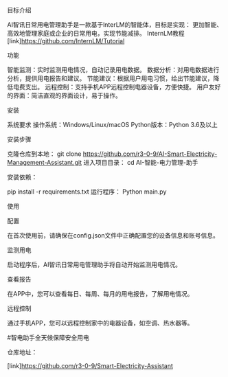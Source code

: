 目标介绍

AI智讯日常用电管理助手是一款基于lnterLM的智能体，目标是实现： 更加智能、高效地管理家庭或企业的日常用电，实现节能减排。 InternLM教程[link]https://github.com/InternLM/Tutorial

功能

智能监测：实时监测用电情况，自动记录用电数据。 数据分析：对用电数据进行分析，提供用电报告和建议。 节能建议：根据用户用电习惯，给出节能建议，降低电费支出。 远程控制：支持手机APP远程控制电器设备，方便快捷。 用户友好的界面：简洁直观的界面设计，易于操作。

安装

系统要求 操作系统：Windows/Linux/macOS Python版本：Python 3.6及以上

安装步骤

克隆仓库到本地： git clone https://github.com/r3-0-9/AI-Smart-Electricity-Management-Assistant.git 进入项目目录： cd AI-智能-电力管理-助手

安装依赖：

pip install -r requirements.txt 运行程序： Python main.py

使用

配置

在首次使用前，请确保在config.json文件中正确配置您的设备信息和账号信息。

监测用电

启动程序后，AI智讯日常用电管理助手将自动开始监测用电情况。

查看报告

在APP中，您可以查看每日、每周、每月的用电报告，了解用电情况。

远程控制

通过手机APP，您可以远程控制家中的电器设备，如空调、热水器等。


#智电助手全天候保障安全用电

仓库地址：

[link]https://github.com/r3-0-9/Smart-Electricity-Assistant


